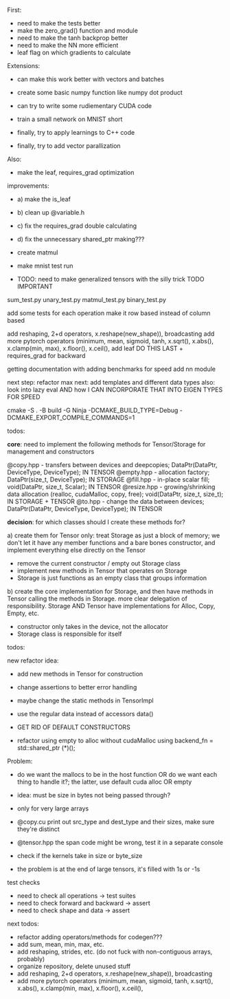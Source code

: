 First:

- need to make the tests better
- make the zero_grad() function and module
- need to make the tanh backprop better
- need to make the NN more efficient
- leaf flag on which gradients to calculate

Extensions:

- can make this work better with vectors and batches
- create some basic numpy function like numpy dot product
- can try to write some rudiementary CUDA code

- train a small network on MNIST short
- finally, try to apply learnings to C++ code
- finally, try to add vector parallization

Also:

- make the leaf, requires_grad optimization

improvements:

- a) make the is_leaf
- b) clean up @variable.h
- c) fix the requires_grad double calculating
- d) fix the unnecessary shared_ptr making???

- create matmul
- make mnist test run
- TODO: need to make generalized tensors with the silly trick TODO IMPORTANT

sum_test.py
unary_test.py
matmul_test.py
binary_test.py

add some tests for each operation
make it row based instead of column based

add reshaping, 2+d operators, x.reshape(new_shape)), broadcasting
add more pytorch operators (minimum, mean, sigmoid, tanh, x.sqrt(), x.abs(), x.clamp(min, max), x.floor(), x.ceil(),
add leaf DO THIS LAST + requires_grad for backward

getting documentation with
adding benchmarks for speed
add nn module

next step: refactor max
next: add templates and different data types
also: look into lazy eval AND how I CAN INCORPORATE THAT INTO EIGEN TYPES FOR SPEED

cmake -S . -B build -G Ninja -DCMAKE_BUILD_TYPE=Debug -DCMAKE_EXPORT_COMPILE_COMMANDS=1

todos:

**core**: need to implement the following methods for Tensor/Storage for management and constructors

@copy.hpp - transfers between devices and deepcopies; DataPtr(DataPtr, DeviceType, DeviceType); IN TENSOR
@empty.hpp - allocation factory; DataPtr(size_t, DeviceType); IN STORAGE
@fill.hpp - in-place scalar fill; void(DataPtr, size_t, Scalar); IN TENSOR
@resize.hpp - growing/shrinking data allocation (realloc, cudaMalloc, copy, free); void(DataPtr, size_t, size_t); IN STORAGE + TENSOR
@to.hpp - change the data between devices; DataPtr(DataPtr, DeviceType, DeviceType); IN TENSOR

**decision**: for which classes should I create these methods for?

a) create them for Tensor only: treat Storage as just a block of memory; we don't let it have any member functions and a bare bones constructor, and implement everything else directly on the Tensor

- remove the current constructor / empty out Storage class
- implement new methods in Tensor that operates on Storage
- Storage is just functions as an empty class that groups information

b) create the core implementation for Storage, and then have methods in Tensor calling the methods in Storage. more clear delegation of responsibility. Storage AND Tensor have implementations for Alloc, Copy, Empty, etc.

- constructor only takes in the device, not the allocator
- Storage class is responsible for itself

todos:

  <!-- - move shape and dataType from StorageImpl to TensorImpl -->
  <!-- - implement the five essential function stubs with dispatch -->
  <!-- - put the implementations inside the Storage and Tensor functions -->

new refactor idea:

  <!-- - have backends as singleton -->
  <!-- - use the dispatch function to have a backend_stub function be registered -->
  <!-- - make the function kernels in backend take in the data types as well -->
  <!-- - use macros to explicitly define the possible types of N^2 (since the promoted type is one of the two types) -->
  <!-- - finally, edit the Tensor and Storage constructors s.t. they use DeviceType, not allocator -->
  <!-- - edit the TensorImpl operators s.t. it works with the new backend -->
  <!-- - refactor backend such that it takes in TensorImpls -->
  <!-- - edit backend s.t. it handles dtype promotion -->
  <!-- - also assert that they're on the same device -->
  <!-- - change PIMPLs to have print + << operator separated -->
  <!-- - remove typeguards and stick with cpp20 #pragma once -->

  <!-- - implement type -> DataType conversion -->
  <!-- - refactor StorageImpl  -->
  <!-- - add DataType in copy definition -->
  <!-- - add copy kernels for device to device and GPU allocators -->

- add new methods in Tensor for construction
- change assertions to better error handling
- maybe change the static methods in TensorImpl
- use the regular data instead of accessors data()
- GET RID OF DEFAULT CONSTRUCTORS

- refactor using empty to alloc without cudaMalloc
  using backend_fn = std::shared_ptr<AbstractBackend> (\*)();

Problem:

  <!-- - we have backend operating on Storage; however, now storage has been refactored to JUST an array of bytes; therefore, we need to add in additional information; such as typecasting, broadcasting; SOLUTION: just add extra parameters specifying the type -->
  <!-- - another decision: should we use CRTP instead of virtual here, s.t. we only hav to implement getInstance once (also it's slightly faster) -->
  <!-- - another decision: should I make backend on STORAGE ( which has raw bytes; or should I make it on TensorImpl, which has some more information that I need, i.e. dtype, shape, etc.?) -->
  <!-- - another decision: should Storage know about datatype? because if the helper kernels in storage are datatype aware, then Storage needs to as well; decision: have fill and copy be in Tensor, remove copy in storage; and just have a simple pointer for empty array in Storage -->

- do we want the mallocs to be in the host function OR do we want each thing to handle it?; the latter, use default cuda alloc OR empty

- idea: must be size in bytes not being passed through?
- only for very large arrays

- @copy.cu print out src_type and dest_type and their sizes, make sure they're distinct
- @tensor.hpp the span code might be wrong, test it in a separate console
- check if the kernels take in size or byte_size

- the problem is at the end of large tensors, it's filled with 1s or -1s

test checks

- need to check all operations -> test suites
- need to check forward and backward -> assert
- need to check shape and data -> assert

next todos:

- refactor adding operators/methods for codegen???
- add sum, mean, min, max, etc.
- add reshaping, strides, etc. (do not fuck with non-contiguous arrays, probably)
- organize repository, delete unused stuff
- add reshaping, 2+d operators, x.reshape(new_shape)), broadcasting
- add more pytorch operators (minimum, mean, sigmoid, tanh, x.sqrt(), x.abs(), x.clamp(min, max), x.floor(), x.ceil(),
